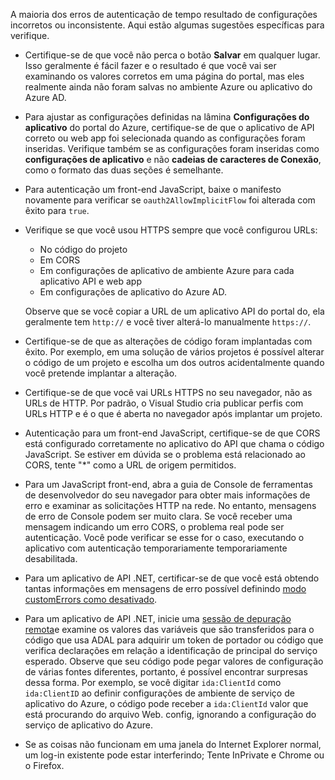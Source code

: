 A maioria dos erros de autenticação de tempo resultado de configurações incorretos ou inconsistente. Aqui estão algumas sugestões específicas para verifique.

* Certifique-se de que você não perca o botão **Salvar** em qualquer lugar. Isso geralmente é fácil fazer e o resultado é que você vai ser examinando os valores corretos em uma página do portal, mas eles realmente ainda não foram salvas no ambiente Azure ou aplicativo do Azure AD.
* Para ajustar as configurações definidas na lâmina **Configurações do aplicativo** do portal do Azure, certifique-se de que o aplicativo de API correto ou web app foi selecionada quando as configurações foram inseridas.  Verifique também se as configurações foram inseridas como **configurações de aplicativo** e não **cadeias de caracteres de Conexão**, como o formato das duas seções é semelhante.
* Para autenticação um front-end JavaScript, baixe o manifesto novamente para verificar se `oauth2AllowImplicitFlow` foi alterada com êxito para `true`.
* Verifique se que você usou HTTPS sempre que você configurou URLs:

    * No código do projeto
    * Em CORS
    * Em configurações de aplicativo de ambiente Azure para cada aplicativo API e web app
    * Em configurações de aplicativo do Azure AD.
    
    Observe que se você copiar a URL de um aplicativo API do portal do, ela geralmente tem `http://` e você tiver alterá-lo manualmente `https://`.

* Certifique-se de que as alterações de código foram implantadas com êxito. Por exemplo, em uma solução de vários projetos é possível alterar o código de um projeto e escolha um dos outros acidentalmente quando você pretende implantar a alteração.
* Certifique-se de que você vai URLs HTTPS no seu navegador, não as URLs de HTTP. Por padrão, o Visual Studio cria publicar perfis com URLs HTTP e é o que é aberta no navegador após implantar um projeto.
* Autenticação para um front-end JavaScript, certifique-se de que CORS está configurado corretamente no aplicativo do API que chama o código JavaScript. Se estiver em dúvida se o problema está relacionado ao CORS, tente "*" como a URL de origem permitidos. 
* Para um JavaScript front-end, abra a guia de Console de ferramentas de desenvolvedor do seu navegador para obter mais informações de erro e examinar as solicitações HTTP na rede. No entanto, mensagens de erro de Console podem ser muito clara. Se você receber uma mensagem indicando um erro CORS, o problema real pode ser autenticação. Você pode verificar se esse for o caso, executando o aplicativo com autenticação temporariamente temporariamente desabilitada.
* Para um aplicativo de API .NET, certificar-se de que você está obtendo tantas informações em mensagens de erro possível definindo [modo customErrors como desativado](../app-service-web/web-sites-dotnet-troubleshoot-visual-studio.md#remoteview).
* Para um aplicativo de API .NET, inicie uma [sessão de depuração remota](../app-service-web/web-sites-dotnet-troubleshoot-visual-studio.md#remotedebug)e examine os valores das variáveis que são transferidos para o código que usa ADAL para adquirir um token de portador ou código que verifica declarações em relação a identificação de principal do serviço esperado. Observe que seu código pode pegar valores de configuração de várias fontes diferentes, portanto, é possível encontrar surpresas dessa forma. Por exemplo, se você digitar `ida:ClientId` como `ida:ClientID` ao definir configurações de ambiente de serviço de aplicativo do Azure, o código pode receber a `ida:ClientId` valor que está procurando do arquivo Web. config, ignorando a configuração do serviço de aplicativo do Azure. 
* Se as coisas não funcionam em uma janela do Internet Explorer normal, um log-in existente pode estar interferindo; Tente InPrivate e Chrome ou o Firefox.
